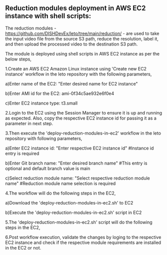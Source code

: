 Reduction modules deployment in AWS EC2 instance with shell scripts:
--------------------------------------------------------------------
The reduction modules - https://github.com/DISHDevEx/leto/tree/main/reduction/ - are used to take the input video file from the source S3 path, reduce the resolution, label it, and then upload the processed video to the destination S3 path.

The module is deployed using shell scripts in AWS EC2 instance as per the below steps,

1.Create an AWS EC2 Amazon Linux instance using 'Create new EC2 instance' workflow in the leto repository with the following parameters,

a)Enter name of the EC2: "Enter desired name for EC2 instance"

b)Enter AMI id for the EC2: ami-0f34c5ae932e6f0e4

c)Enter EC2 instance type: t3.small

2.Login to the EC2 using the Session Manager to ensure it is up and running as expected. 
  Also, copy the respective EC2 instance id for passing it as a parameter in next step.

3.Then execute the 'deploy-reduction-modules-in-ec2' workflow in the leto repository with following parameters,

a)Enter EC2 instance id: "Enter respective EC2 instance id" #Instance id entry is required

b)Enter Git branch name: "Enter desired branch name" #This entry is optional and default branch value is main

c)Select reduction module name: "Select respective reduction module name" #Reduction module name selection is required

4.The workflow will do the following steps in the EC2,

a)Download the 'deploy-reduction-modules-in-ec2.sh' to EC2

b)Execute the 'deploy-reduction-modules-in-ec2.sh' script in EC2

5.The 'deploy-reduction-modules-in-ec2.sh' script will do the following steps in the EC2,

6.Post workflow execution, validate the changes by loging to the respective EC2 instance and check if the respective module requirements are installed in the EC2 or not.